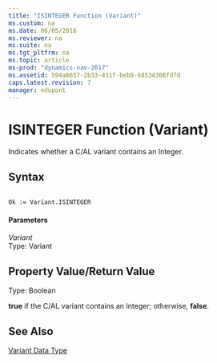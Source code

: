 ```yaml
---
title: "ISINTEGER Function (Variant)"
ms.custom: na
ms.date: 06/05/2016
ms.reviewer: na
ms.suite: na
ms.tgt_pltfrm: na
ms.topic: article
ms-prod: "dynamics-nav-2017"
ms.assetid: 594a6657-2b33-431f-beb8-68534308fdfd
caps.latest.revision: 7
manager: edupont
---
```

# ISINTEGER Function (Variant)
Indicates whether a C/AL variant contains an Integer.  
  
## Syntax  
  
```  
  
Ok := Variant.ISINTEGER  
```  
  
#### Parameters  
 *Variant*  
 Type: Variant  
  
## Property Value/Return Value  
 Type: Boolean  
  
 **true** if the C/AL variant contains an Integer; otherwise, **false**.  
  
## See Also  
 [Variant Data Type](Variant-Data-Type.md)